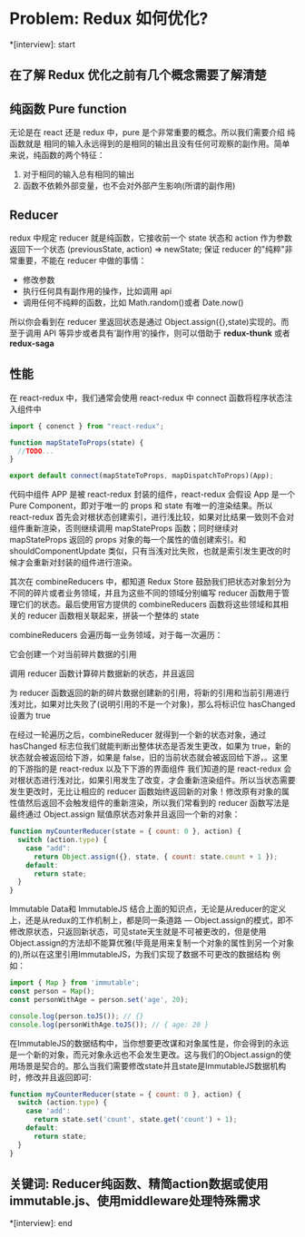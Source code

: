 # Problem: Redux 如何优化?

*[interview]: start
## 在了解 Redux 优化之前有几个概念需要了解清楚
## 纯函数 Pure function
无论是在 react 还是 redux 中，pure 是个非常重要的概念。所以我们需要介绍
纯函数就是 相同的输入永远得到的是相同的输出且没有任何可观察的副作用。简单来说，纯函数的两个特征：
1. 对于相同的输入总有相同的输出
2. 函数不依赖外部变量，也不会对外部产生影响(所谓的副作用)

## Reducer
redux 中规定 reducer 就是纯函数，它接收前一个 state 状态和 action 作为参数返回下一个状态
(previousState, action) => newState;
保证 reducer 的"纯粹"非常重要，不能在 reducer 中做的事情：
- 修改参数
- 执行任何具有副作用的操作，比如调用 api
- 调用任何不纯粹的函数，比如 Math.random()或者 Date.now()

所以你会看到在 reducer 里返回状态是通过 Object.assign({},state)实现的。而至于调用 API 等异步或者具有’副作用’的操作，则可以借助于 **redux-thunk** 或者 **redux-saga**

## 性能
在 react-redux 中，我们通常会使用 react-redux 中 connect 函数将程序状态注入组件中
```js
import { conenct } from "react-redux";

function mapStateToProps(state) {
  //TODO...
}

export default connect(mapStateToProps, mapDispatchToProps)(App);
```
代码中组件 APP 是被 react-redux 封装的组件，react-redux 会假设 App 是一个 Pure Component，即对于唯一的 props 和 state 有唯一的渲染结果。所以 react-redux 首先会对根状态创建索引，进行浅比较，如果对比结果一致则不会对组件重新渲染，否则继续调用 mapStateProps 函数；同时继续对 mapStateProps 返回的 props 对象的每一个属性的值创建索引。和 shouldComponentUpdate 类似，只有当浅对比失败，也就是索引发生更改的时候才会重新对封装的组件进行渲染。

其次在 combineReducers 中，都知道 Redux Store 鼓励我们把状态对象划分为不同的碎片或者业务领域，并且为这些不同的领域分别编写 reducer 函数用于管理它们的状态。最后使用官方提供的 combineReducers 函数将这些领域和其相关的 reducer 函数相关联起来，拼装一个整体的 state

combineReducers 会遍历每一业务领域，对于每一次遍历：

它会创建一个对当前碎片数据的引用

调用 reducer 函数计算碎片数据新的状态，并且返回

为 reducer 函数返回的新的碎片数据创建新的引用，将新的引用和当前引用进行浅对比，如果对比失败了(说明引用的不是一个对象)，那么将标识位 hasChanged 设置为 true

在经过一轮遍历之后，combineReducer 就得到一个新的状态对象，通过 hasChanged 标志位我们就能判断出整体状态是否发生更改，如果为 true，新的状态就会被返回给下游，如果是 false，旧的当前状态就会被返回给下游，。这里的下游指的是 react-redux 以及下下游的界面组件 我们知道的是 react-redux 会对根状态进行浅对比，如果引用发生了改变，才会重新渲染组件。所以当状态需要发生更改时，无比让相应的 reducer 函数始终返回新的对象！修改原有对象的属性值然后返回不会触发组件的重新渲染，所以我们常看到的 reducer 函数写法是最终通过 Object.assign 赋值原状态对象并且返回一个新的对象：

```js
function myCounterReducer(state = { count: 0 }, action) {
  switch (action.type) {
    case "add":
      return Object.assign({}, state, { count: state.count + 1 });
    default:
      return state;
  }
}
```

Immutable Data和 ImmutableJS
结合上面的知识点，无论是从reducer的定义上，还是从redux的工作机制上，都是同一条道路 — Object.assign的模式，即不修改原状态，只返回新状态，可见state天生就是不可被更改的，但是使用Object.assign的方法却不能算优雅(毕竟是用来复制一个对象的属性到另一个对象的),所以在这里引用ImmutableJS，为我们实现了数据不可更改的数据结构 例如：
```js
import { Map } from 'immutable';
const person = Map();
const personWithAge = person.set('age', 20);

console.log(person.toJS()); // {}
console.log(personWithAge.toJS()); // { age: 20 }
```
在ImmutableJS的数据结构中，当你想要更改谋和对象属性是，你会得到的永远是一个新的对象，而元对象永远也不会发生更改。这与我们的Object.assign的使用场景是契合的。那么当我们需要修改state并且state是ImmutableJS数据机构时，修改并且返回即可:
```js
function myCounterReducer(state = { count: 0 }, action) {
  switch (action.type) {
    case 'add':
      return state.set('count', state.get('count') + 1);
    default:
      return state;
  }
}
```

## 关键词: Reducer纯函数、精简action数据或使用immutable.js、使用middleware处理特殊需求
*[interview]: end
